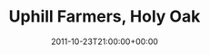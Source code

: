 ---
templateKey: event
guid: 089678da-6eab-11ea-99c5-002590d1d1b0
date: 2011-10-23T21:00:00+00:00
eventTime: '9pm'
title: Uphill Farmers, Holy Oak
artist: Uphill Farmers
city: Toronto
venue: Holy Oak
group: Tim Shia
guests: Mark Laver, Pete Johnston, Nate Renner, Carrie Wiebe, Andy Hillhouse
---